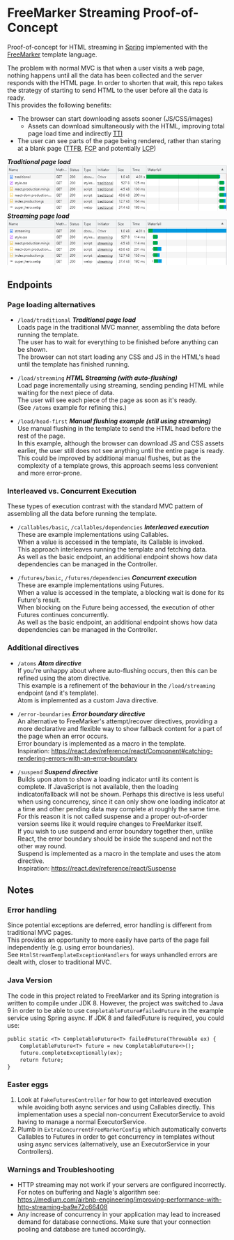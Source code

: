 # FreeMarker Streaming Proof-of-Concept

Proof-of-concept for HTML streaming in [Spring](https://spring.io/projects/spring-boot) implemented with the
[FreeMarker](https://freemarker.apache.org/) template language.  

The problem with normal MVC is that when a user visits a web page,
nothing happens until all the data has been collected and the server responds with the HTML page. 
In order to shorten that wait, this repo takes the strategy of starting to send HTML to the user before all the data is ready.  
This provides the following benefits: 
- The browser can start downloading assets sooner (JS/CSS/images) 
  - Assets can download simultaneously with the HTML, improving total page load time and indirectly [TTI](https://web.dev/tti/)
- The user can see parts of the page being rendered, rather than staring at a blank page 
([TTFB](https://web.dev/ttfb/), [FCP](https://web.dev/fcp/) and potentially [LCP](https://web.dev/lcp/))

***Traditional page load***  
![Traditional page network requests](/markdown_assets/load_traditional.png)  
***Streaming page load***  
![Streaming page network requests](/markdown_assets/load_streaming.png)  


## Endpoints


### Page loading alternatives
- `/load/traditional` ***Traditional page load***  
Loads page in the traditional MVC manner, assembling the data before running the template.  
The user has to wait for everything to be finished before anything can be shown.  
The browser can not start loading any CSS and JS in the HTML's head until the template has finished running.  


- `/load/streaming` ***HTML Streaming (with auto-flushing)***  
Load page incrementally using streaming, sending pending HTML while waiting for the next piece of data.  
The user will see each piece of the page as soon as it's ready.  
(See `/atoms` example for refining this.)


- `/load/head-first` ***Manual flushing example (still using streaming)***  
Use manual flushing in the template to send the HTML head before the rest of the page.  
In this example, although the browser can download JS and CSS assets earlier, 
the user still does not see anything until the entire page is ready. This could be improved by additional manual flushes, 
but as the complexity of a template grows, this approach seems less convenient and more error-prone.


### Interleaved vs. Concurrent Execution

These types of execution contrast with the standard MVC pattern of assembling all the data before running the template.

- `/callables/basic`,  `/callables/dependencies` ***Interleaved execution***  
These are example implementations using Callables.  
When a value is accessed in the template, its Callable is invoked.  
This approach interleaves running the template and fetching data.  
As well as the basic endpoint, an additional endpoint shows how data dependencies can be managed in the Controller.


- `/futures/basic`, `/futures/dependencies` ***Concurrent execution***  
These are example implementations using Futures.  
When a value is accessed in the template, a blocking wait is done for its Future's result.  
When blocking on the Future being accessed, the execution of other Futures continues concurrently.  
As well as the basic endpoint, an additional endpoint shows how data dependencies can be managed in the Controller.


### Additional directives

- `/atoms` ***Atom directive***  
If you're unhappy about where auto-flushing occurs, then this can be refined using the atom directive.  
This example is a refinement of the behaviour in the `/load/streaming` endpoint (and it's template).  
Atom is implemented as a custom Java directive.  


- `/error-boundaries` ***Error boundary directive***  
An alternative to FreeMarker's attempt/recover directives, providing a more declarative and flexible way
to show fallback content for a part of the page when an error occurs.  
Error boundary is implemented as a macro in the template.  
Inspiration: https://react.dev/reference/react/Component#catching-rendering-errors-with-an-error-boundary


- `/suspend` ***Suspend directive***  
Builds upon atom to show a loading indicator until its content is complete.
If JavaScript is not available, then the loading indicator/fallback will not be shown. 
Perhaps this directive is less useful when using concurrency, since it can only show one
loading indicator at a time and other pending data may complete at roughly the same time.
For this reason it is not called suspense and a proper out-of-order version
seems like it would require changes to FreeMarker itself.  
If you wish to use suspend and error boundary together then, unlike React,
the error boundary should be inside the suspend and not the other way round.  
Suspend is implemented as a macro in the template and uses the atom directive.  
Inspiration: https://react.dev/reference/react/Suspense


## Notes

### Error handling

Since potential exceptions are deferred, error handling is different from traditional MVC pages.  
This provides an opportunity to more easily have parts of the page fail independently (e.g. using error boundaries).  
See `HtmlStreamTemplateExceptionHandlers` for ways unhandled errors are dealt with, closer to traditional MVC. 

### Java Version

The code in this project related to FreeMarker and its Spring integration is written to compile under JDK 8. 
However, the project was switched to Java 9 in order to be able to use `CompletableFuture#failedFuture` 
in the example service using Spring async. If JDK 8 and failedFuture is required, you could use:
```
public static <T> CompletableFuture<T> failedFuture(Throwable ex) {
    CompletableFuture<T> future = new CompletableFuture<>();
    future.completeExceptionally(ex);
    return future;
}
```

### Easter eggs

1. Look at `FakeFuturesController` for how to get interleaved execution while avoiding both async services and
using Callables directly. This implementation uses a special non-concurrent ExecutorService to avoid having to
manage a normal ExecutorService.  
2. Plumb in `ExtraConcurrentFreeMarkerConfig` which automatically converts Callables to Futures in order to get
concurrency in templates without using async services (alternatively, use an ExecutorService in your Controllers).  

### Warnings and Troubleshooting

- HTTP streaming may not work if your servers are configured incorrectly. For notes on buffering and Nagle's algorithm see:
  https://medium.com/airbnb-engineering/improving-performance-with-http-streaming-ba9e72c66408
- Any increase of concurrency in your application may lead to increased demand for database connections.
  Make sure that your connection pooling and database are tuned accordingly.
